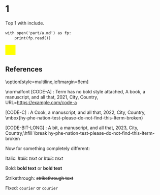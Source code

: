 # 1

Top 1 with include.

```{.python .cb.run}
with open('part/a.md') as fp:
    print(fp.read())
```

![Caption Text Yellow](images/yellow.png "Alt Text Yellow")

## References

\option[style=multiline,leftmargin=6em]

\normalfont \[CODE-A]
:    Term has no bold style attached, A book, a manuscript, and all that, 2021, City, Country, URL=<https://example.com/code-a>

\[CODE-C]
:    A Cook, a manuscript, and all that, 2022, City, Country, \mbox{hy-phe-nation-test-please-do-not-find-this-lterm-broken}

\[CODE-BIT-LONG]
:    A bit, a manuscript, and all that, 2023, City, Country,\hfill \break
hy-phe-nation-test-please-do-not-find-this-lterm-broken

Now for something completely different:

Italic: *Italic text* or _Italic text_

Bold: **bold text** or __bold text__

Strikethrough: ~~strikethrough text~~

Fixed: `courier` or ``courier``
